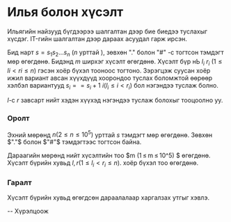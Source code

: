 Илья болон хүсэлт
=================
Ильягийн найзууд бүгдээрээ шалгалтан дээр бие биедээ туслахыг хүсдэг. IT-гийн
шалгалтан дээр дараах асуудал гарж ирсэн.

Бид нарт  $s = s_1s_2... s_n$ ($n$ урттай ), зөвхөн "." болон "#" -с тогтсон
тэмдэгт мөр өгөгдөнө. Бидэнд $m$  ширхэг хүсэлт өгөгдөнө. Хүсэлт бүр нЬ $l_i$
$r_i$ $(1 ≤ li < ri ≤ n)$  гэсэн хоёр бүхэл тооноос тогтоно. Зэрэгцэж суусан
хоёр ижил вариант авсан хүүхдүүд хоорондоо туслах боломжтой өөрөөр хэлбэл
вариантууд $s_i == s_i + 1$ $i(l_i ≤ i < r_i)$ бол нэгэндээ туслаж болно.

$l$-с $r$ завсарт нийт хэдэн хүүхэд нэгэндээ туслаж болохыг тооцоолно уу.


### Оролт
Эхний мөрөнд $n (2 ≤ n ≤ 10^5)$ урттай $s$ тэмдэгт мөр өгөгдөнө. Зөвхөн  $"."$
болон  $"#"$ тэмдэгтээс тогтсон байна.

Дараагийн мөрөнд нийт хүсэлтийн тоо $m (1 ≤ m ≤ 10^5) $ өгөгдөнө. Хүсэлт бүрийн
хувьд $l , r(1 ≤ l_i < r_i ≤ n).$ хоёр бүхэл тоо өгөгдөнө.


### Гаралт
Хүсэлт бүрийн хувьд өгөгдсөн дараалалаар харгалзах утгыг хэвлэ.

-- Хүрэлцоож
